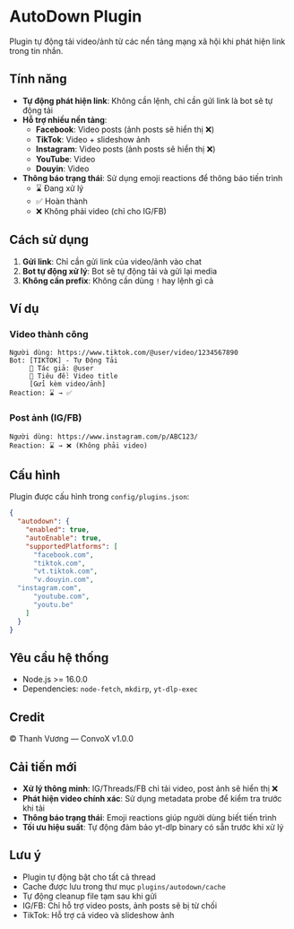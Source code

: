 # AutoDown Plugin

Plugin tự động tải video/ảnh từ các nền tảng mạng xã hội khi phát hiện link trong tin nhắn.

## Tính năng

- **Tự động phát hiện link**: Không cần lệnh, chỉ cần gửi link là bot sẽ tự động tải
- **Hỗ trợ nhiều nền tảng**:
  - **Facebook**: Video posts (ảnh posts sẽ hiển thị ❌)
  - **TikTok**: Video + slideshow ảnh
  - **Instagram**: Video posts (ảnh posts sẽ hiển thị ❌)
  - **YouTube**: Video
  - **Douyin**: Video
- **Thông báo trạng thái**: Sử dụng emoji reactions để thông báo tiến trình
  - ⌛ Đang xử lý
  - ✅ Hoàn thành
  - ❌ Không phải video (chỉ cho IG/FB)

## Cách sử dụng

1. **Gửi link**: Chỉ cần gửi link của video/ảnh vào chat
2. **Bot tự động xử lý**: Bot sẽ tự động tải và gửi lại media
3. **Không cần prefix**: Không cần dùng `!` hay lệnh gì cả

## Ví dụ

### Video thành công
```
Người dùng: https://www.tiktok.com/@user/video/1234567890
Bot: [TIKTOK] - Tự Động Tải
     👤 Tác giả: @user
     💬 Tiêu đề: Video title
     [Gửi kèm video/ảnh]
Reaction: ⌛ → ✅
```

### Post ảnh (IG/FB)
```
Người dùng: https://www.instagram.com/p/ABC123/
Reaction: ⌛ → ❌ (Không phải video)
```

## Cấu hình

Plugin được cấu hình trong `config/plugins.json`:

```json
{
  "autodown": {
    "enabled": true,
    "autoEnable": true,
    "supportedPlatforms": [
      "facebook.com",
      "tiktok.com",
      "vt.tiktok.com",
      "v.douyin.com",
  "instagram.com",
      "youtube.com",
      "youtu.be"
    ]
  }
}
```

## Yêu cầu hệ thống

- Node.js >= 16.0.0
- Dependencies: `node-fetch`, `mkdirp`, `yt-dlp-exec`

## Credit

© Thanh Vương — ConvoX v1.0.0

## Cải tiến mới

- **Xử lý thông minh**: IG/Threads/FB chỉ tải video, post ảnh sẽ hiển thị ❌
- **Phát hiện video chính xác**: Sử dụng metadata probe để kiểm tra trước khi tải
- **Thông báo trạng thái**: Emoji reactions giúp người dùng biết tiến trình
- **Tối ưu hiệu suất**: Tự động đảm bảo yt-dlp binary có sẵn trước khi xử lý

## Lưu ý

- Plugin tự động bật cho tất cả thread
- Cache được lưu trong thư mục `plugins/autodown/cache`
- Tự động cleanup file tạm sau khi gửi
- IG/FB: Chỉ hỗ trợ video posts, ảnh posts sẽ bị từ chối
- TikTok: Hỗ trợ cả video và slideshow ảnh
